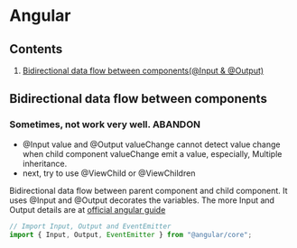 # Angular


## Contents

1. [Bidirectional data flow between components(@Input & @Output)](bidirectional-data-flow-between-components)

## Bidirectional data flow between components

### Sometimes, not work very well. ABANDON

- @Input value and @Output valueChange cannot detect value change when child component valueChange emit a value, especially, Multiple inheritance.
- next, try to use @ViewChild or @ViewChildren

Bidirectional data flow between parent component and child component.
It uses @Input and @Output decorates the variables.
The more Input and Output details are at [official angular guide](https://angular.io/guide/inputs-outputs)

```ts
// Import Input, Output and EventEmitter
import { Input, Output, EventEmitter } from "@angular/core";
```

